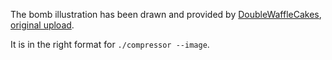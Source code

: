 The bomb illustration has been drawn and provided by [DoubleWaffleCakes](https://www.reddit.com/user/DoubleWaffleCakes/), [original upload](https://www.reddit.com/r/PixelArt/comments/b54j9k/bombom_from_mario_in_black_and_white_3232_oc/).  

It is in the right format for `./compressor --image`.
